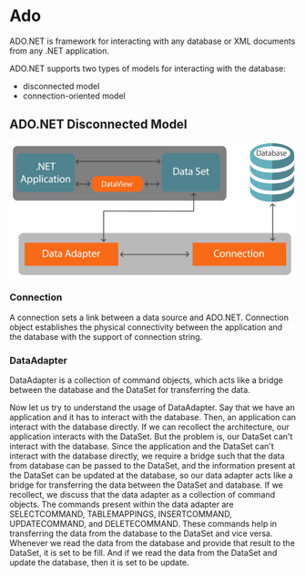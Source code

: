 # Ado

ADO.NET is framework for interacting with any database or XML documents from any .NET application.

ADO.NET supports two types of models for interacting with the database:
- disconnected model
- connection-oriented model

## ADO.NET Disconnected Model

<img src="https://github.com/KiraDiShira/Ado/blob/master/AdoDisconnected/Images/adodisco1.PNG" />

### Connection

A connection sets a link between a data source and ADO.NET. Connection object establishes the physical connectivity between the application and the database with the support of connection string.

### DataAdapter

DataAdapter is a collection of command objects, which acts like a bridge between the database and the DataSet for transferring the data.

Now let us try to understand the usage of DataAdapter. Say that we have an application and it has to interact with the database. Then, an application can interact with the database directly. If we can recollect the architecture, our application interacts with the DataSet. But the problem is, our DataSet can't interact with the database. Since the application and the DataSet can't interact with the database directly, we require a bridge such that the data from database can be passed to the DataSet, and the information present at the DataSet can be updated at the database, so our data adapter acts like a bridge for transferring the data between the DataSet and database. If we recollect, we discuss that the data adapter as a collection of command objects. The commands present within the data adapter are SELECTCOMMAND, TABLEMAPPINGS, INSERTCOMMAND, UPDATECOMMAND, and DELETECOMMAND. These commands help in transferring the data from the database to the DataSet and vice versa. Whenever we read the data from the database and provide that result to the DataSet, it is set to be fill. And if we read the data from the DataSet and update the database, then it is set to be update.
